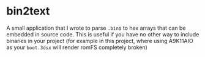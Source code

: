 # bin2text
A small application that I wrote to parse `.bin`s to hex arrays that can be embedded in source code. This is useful if you have no other way to include binaries in your project (for example in this project, where using A9K11AIO as your `boot.3dsx` will render romFS completely broken)
